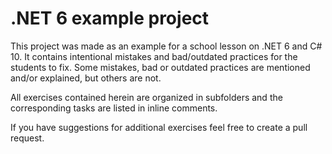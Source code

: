 # .NET 6 example project

This project was made as an example for a school lesson on .NET 6 and C# 10.
It contains intentional mistakes and bad/outdated practices for the students to fix.
Some mistakes, bad or outdated practices are mentioned and/or explained, but others are not.

All exercises contained herein are organized in subfolders and the corresponding tasks are listed in inline comments.

If you have suggestions for additional exercises feel free to create a pull request.